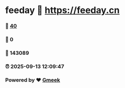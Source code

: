 # feeday :link: https://feeday.cn 
### :page_facing_up: [40](https://feeday.cn/tag.html) 
### :speech_balloon: 0 
### :hibiscus: 143089 
### :alarm_clock: 2025-09-13 12:09:47 
### Powered by :heart: [Gmeek](https://github.com/Meekdai/Gmeek)
